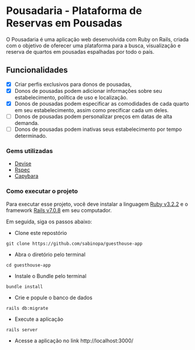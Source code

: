# Pousadaria - Plataforma de Reservas em Pousadas

O Pousadaria é uma aplicação web desenvolvida com Ruby on Rails, criada com o objetivo de oferecer uma plataforma para a busca, visualização e reserva de quartos em pousadas espalhadas por todo o país. 

## Funcionalidades
- [x]  Criar perfis exclusivos para donos de pousadas, 
- [x]  Donos de pousadas podem adicionar informações sobre seu estabelecimento, política de uso e localização.
- [x]  Donos de pousadas podem especificar as comodidades de cada quarto em seu estabelecimento, assim como precificar cada um deles.
- [ ]  Donos de pousadas podem personalizar preços em datas de alta demanda. 
- [ ]  Donos de pousadas podem inativas seus estabelecimento por tempo determinado. 

### Gems utilizadas
- [Devise](https://github.com/heartcombo/devise)
- [Rspec](https://github.com/rspec/rspec-rails)
- [Capybara](https://github.com/teamcapybara/capybara)

### Como executar o projeto 

Para executar esse projeto, você deve instalar a linguagem [Ruby v3.2.2](https://www.ruby-lang.org/pt/) e o framework [Rails v7.0.8](https://guides.rubyonrails.org/) em seu computador.

Em seguida, siga os passos abaixo: 

- Clone este repostório
```
git clone https://github.com/sabinopa/guesthouse-app
```

- Abra o diretório pelo terminal 
```
cd guesthouse-app
```

- Instale o Bundle pelo terminal 
```
bundle install
```

- Crie e popule o banco de dados 
```
rails db:migrate
```

- Execute a aplicação 
```
rails server
```

- Acesse a aplicação no link http://localhost:3000/

